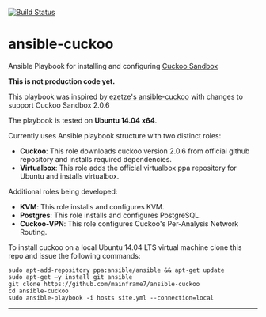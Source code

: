 [![Build Status](https://travis-ci.org/breachintelligence/ansible-cuckoo.svg?branch=master)](https://travis-ci.org/breachintelligence/ansible-cuckoo)

# ansible-cuckoo
Ansible Playbook for installing and configuring [Cuckoo Sandbox](http://www.cuckoosandbox.org/)

**This is not production code yet.**

This playbook was inspired by [ezetze's ansible-cuckoo](https://github.com/ezeteze/ansible-cuckoo) with changes to support Cuckoo Sandbox 2.0.6

The playbook is tested on **Ubuntu 14.04 x64**.  

Currently uses Ansible playbook structure with two distinct roles:

-	**Cuckoo**: This role downloads cuckoo version 2.0.6 from official github repository and installs required dependencies. 
-	**Virtualbox**: This role adds the official virtualbox ppa repository for Ubuntu and installs virtualbox.

Additional roles being developed:

-	**KVM**: This role installs and configures KVM.
-	**Postgres**: This role installs and configures PostgreSQL.
-	**Cuckoo-VPN**: This role configures Cuckoo's Per-Analysis Network Routing.

To install cuckoo on a local Ubuntu 14.04 LTS virtual machine clone this repo and issue the following commands:

    sudo apt-add-repository ppa:ansible/ansible && apt-get update
    sudo apt-get –y install git ansible 
    git clone https://github.com/mainframe7/ansible-cuckoo
    cd ansible-cuckoo
    sudo ansible-playbook -i hosts site.yml --connection=local

----------
